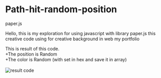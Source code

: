 # Path-hit-random-position
paper.js

Hello, this is my exploration for using javascript with library paper.js
this creative code using for creative background in web my portfolio

This is result of this code. <br>
+The position is Random <br>
+The color is Random (with set in hex and save it in array) <br> <br>
![result code](https://user-images.githubusercontent.com/60289816/91188789-e4624480-e71b-11ea-86db-8dc311391126.JPG)

